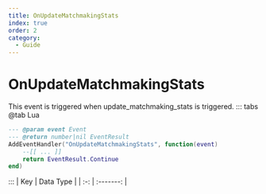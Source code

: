 ```yaml
---
title: OnUpdateMatchmakingStats
index: true
order: 2
category:
  - Guide
---
```


# OnUpdateMatchmakingStats
This event is triggered when update_matchmaking_stats is triggered.
::: tabs
@tab Lua
```lua
--- @param event Event
--- @return number|nil EventResult
AddEventHandler("OnUpdateMatchmakingStats", function(event)
    --[[ ... ]]
    return EventResult.Continue
end)
```

:::
| Key | Data Type |
| :-: | :-------: |